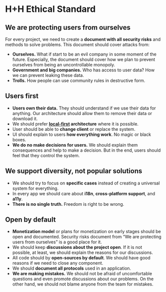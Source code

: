 # H+H Ethical Standard

## We are protecting users from ourselves

For every project, we need to create a **document with all security risks** and methods to solve problems. This document should cover attacks from:

* **Ourselves.** What if start to be an evil company in some moment of the future. Especially, the document should cover how we plan to prevent ourselves from being an uncontrollable monopoly.
* **Government and big companies.** Who has access to user data? How we can prevent leaking these data.
* **Trolls.** How people can use community rules in destructive form.


## Users first

* **Users own their data.** They should understand if we use their data for anything. Our architecture should allow them to remove their data or download it.
* We should prefer **[local-first](https://www.inkandswitch.com/local-first.html) architecture** where it is possible.
* User should be able to **change client** or replace the system.
* UI should explain to users **how everything work**. No magic or black boxes.
* **We do no make decisions for users.** We should explain them consequences and help to make a decision. But in the end, users should feel that they control the system.


## We support diversity, not popular solutions

* We should try to focus on **specific cases** instead of creating a universal system for everything.
* In every app we should care about **i18n**, **cross-platform support**, and **a11y**.
* **There is no single truth.** Freedom is right to be wrong.


## Open by default

* **Monetization model** or plans for monetization on early stages should be open and documented. Security risks document from “We are protecting users from ourselves” is a good place for it.
* We should keep **discussions about the project open**. If it is not possible, at least, we should explain the reasons for our discussions.
* All code should by **open-sources by default**. We should have good reasons if we need to close any component.
* We should **document all protocols** used in an application.
* **We are making mistakes.** We should not be afraid of uncomfortable questions and even promote discussions about our problems. On the other hand, we should not blame anyone from the team for mistakes.

